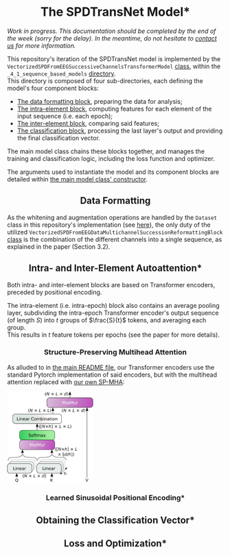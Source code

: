 <h1 style="text-align: center;">The SPDTransNet Model*</h1>

*Work in progress. This documentation should be completed by the end of the week (sorry for the delay). In the meantime,
do not hesitate to [contact us](mailto:mathieu.seraphim@unicaen.fr) for more information.*

This repository's iteration of the SPDTransNet model is implemented by the
`VectorizedSPDFromEEGSuccessiveChannelsTransformerModel` [class](../../_4_models/_4_1_sequence_based_models/VectorizedSPDFromEEGSuccessiveChannelsTransformerModel.py),
within the `_4_1_sequence_based_models` [directory](../../_4_models/_4_1_sequence_based_models).  
This directory is composed of four sub-directories, each defining the model's four component blocks:
- [The data formatting block](../../_4_models/_4_1_sequence_based_models/data_formatting_block), preparing the data for
analysis;
- [The intra-element block](../../_4_models/_4_1_sequence_based_models/intra_element_block), computing features for each
element of the input sequence (i.e. each epoch);
- [The inter-element block](../../_4_models/_4_1_sequence_based_models/inter_element_block), comparing said features;
- [The classification block](../../_4_models/_4_1_sequence_based_models/classification_block), processing the last
layer's output and providing the final classification vector.

The main model class chains these blocks together, and manages the training and classification logic, including the loss
function and optimizer.

The arguments used to instantiate the model and its component blocks are detailed within
[the main model class' constructor](../../_4_models/_4_1_sequence_based_models/VectorizedSPDFromEEGSuccessiveChannelsTransformerModel.py).

<h2 style="text-align: center;">Data Formatting</h2>

As the whitening and augmentation operations are handled by the `Dataset` class in this repository's implementation
(see [here](./2%20-%20From%20Signals%20To%20SPD%20Matrices%20To%20Tokens.md#dataset_processing)), the only duty of the
utilized `VectorizedSPDFromEEGDataMultichannelSuccessionReformattingBlock`
[class](../../_4_models/_4_1_sequence_based_models/data_formatting_block/SPD_from_EEG_data_reformatting/VectorizedSPDFromEEGDataMultichannelSuccessionReformattingBlock.py)
is the combination of the different channels into a single sequence, as explained in the paper (Section 3.2).

<h2 style="text-align: center;">Intra- and Inter-Element Autoattention*</h2>

Both intra- and inter-element blocks are based on Transformer encoders, preceded by positional encoding.

The intra-element (i.e. intra-epoch) block also contains an average pooling layer, subdividing the intra-epoch Transformer
encoder's output sequence (of length $S$) into $t$ groups of $\frac{S}{t}$ tokens, and averaging each group.  
This results in $t$ feature tokens per epochs (see the paper for more details).

<h3 style="text-align: center;">Structure-Preserving Multihead Attention</h3>

As alluded to in [the main README file](../../README.md#SPMHA), our Transformer encoders use the standard Pytorch
implementation of said encoders, but with the multihead attention replaced with
[our own SP-MHA](../../_4_models/_4_1_sequence_based_models/intra_element_block/Transformer_based_feature_extraction/layers/StructurePreservingMultiheadAttention.py):

<img src="./extras/spd_preserving_multihead_attention.png" alt="The SP-MHA architecture" width="200"/>


<h3 style="text-align: center;">Learned Sinusoidal Positional Encoding*</h3>

<h2 style="text-align: center;">Obtaining the Classification Vector*</h2>

<h2 style="text-align: center;">Loss and Optimization*</h2>